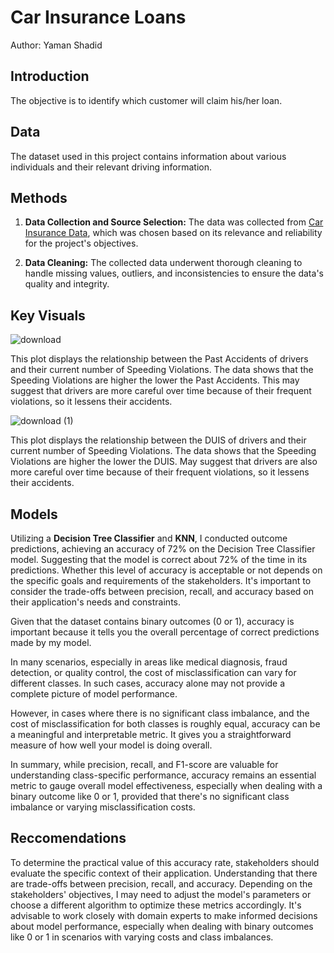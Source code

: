 # Car Insurance Loans

Author:
Yaman Shadid

## Introduction

The objective is to identify which customer will claim his/her loan.

## Data

The dataset used in this project contains information about various individuals and their relevant driving information.

## Methods

1. **Data Collection and Source Selection:** The data was collected from [Car Insurance Data](https://www.kaggle.com/datasets/sagnik1511/car-insurance-data), which was chosen based on its relevance and reliability for the project's objectives.

2. **Data Cleaning:** The collected data underwent thorough cleaning to handle missing values, outliers, and inconsistencies to ensure the data's quality and integrity.

## Key Visuals

![download](https://github.com/Yaman-Shadid/Car_Sales/assets/116229037/d51d56f8-56cb-487f-ab8b-84a443adc99f)

This plot displays the relationship between the Past Accidents of drivers and their current number of Speeding Violations. The data shows that the Speeding Violations are higher the lower the Past Accidents. This may suggest that drivers are more careful over time because of their frequent violations, so it lessens their accidents.

![download (1)](https://github.com/Yaman-Shadid/Car_Sales/assets/116229037/a869bbc5-969e-4d82-93c7-b3bad9f3ec78)

This plot displays the relationship between the DUIS of drivers and their current number of Speeding Violations. The data shows that the Speeding Violations are higher the lower the DUIS. May suggest that drivers are also more careful over time because of their frequent violations, so it lessens their accidents.

## Models

Utilizing a **Decision Tree Classifier** and **KNN**, I conducted outcome predictions, achieving an accuracy of 72% on the Decision Tree Classifier model. Suggesting that the model is correct about 72% of the time in its predictions. Whether this level of accuracy is acceptable or not depends on the specific goals and requirements of the stakeholders. It's important to consider the trade-offs between precision, recall, and accuracy based on their application's needs and constraints.

Given that the dataset contains binary outcomes (0 or 1), accuracy is important because it tells you the overall percentage of correct predictions made by my model.

In many scenarios, especially in areas like medical diagnosis, fraud detection, or quality control, the cost of misclassification can vary for different classes. In such cases, accuracy alone may not provide a complete picture of model performance.

However, in cases where there is no significant class imbalance, and the cost of misclassification for both classes is roughly equal, accuracy can be a meaningful and interpretable metric. It gives you a straightforward measure of how well your model is doing overall.

In summary, while precision, recall, and F1-score are valuable for understanding class-specific performance, accuracy remains an essential metric to gauge overall model effectiveness, especially when dealing with a binary outcome like 0 or 1, provided that there's no significant class imbalance or varying misclassification costs.

## Reccomendations

To determine the practical value of this accuracy rate, stakeholders should evaluate the specific context of their application. Understanding that there are trade-offs between precision, recall, and accuracy. Depending on the stakeholders' objectives, I may need to adjust the model's parameters or choose a different algorithm to optimize these metrics accordingly. It's advisable to work closely with domain experts to make informed decisions about model performance, especially when dealing with binary outcomes like 0 or 1 in scenarios with varying costs and class imbalances.
